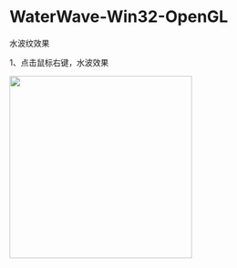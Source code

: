 ﻿# WaterWave-Win32-OpenGL
水波纹效果

1、点击鼠标右键，水波效果

<img src="https://raw.githubusercontent.com/bachelora/WaterWave-Win32-OpenGL/main/preview.gif" width="320">
